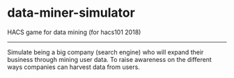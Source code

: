 # data-miner-simulator
HACS game for data mining (for hacs101 2018)


--------

Simulate being a big company (search engine) who will expand their business through mining user data. To raise awareness on the different ways companies can harvest data from users.
